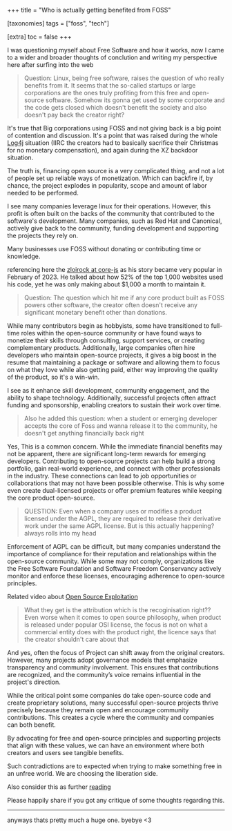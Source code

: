 +++
title = "Who is actually getting benefited from FOSS"

[taxonomies]
tags = ["foss", "tech"]

[extra]
toc = false 
+++

I was questioning myself about Free Software and how it works, now I came to a wider and broader thoughts of conclution and writing my perspective here after surfing into the web

> Question: Linux, being free software, raises the question of who really benefits from it. It seems that the so-called startups or large corporations are the ones truly profiting from this free and open-source software. Somehow its gonna get used by some corporate and the code gets closed which doesn't benefit the society and also doesn't pay back the creator right?

It's true that Big corporations using FOSS and not giving back is a big point of contention and discussion. It's a point that was raised during the whole [Log4j](https://theconversation.com/what-is-log4j-a-cybersecurity-expert-explains-the-latest-internet-vulnerability-how-bad-it-is-and-whats-at-stake-173896) situation (IIRC the creators had to basically sacrifice their Christmas for no monetary compensation), and again during the XZ backdoor situation.

The truth is, financing open source is a very complicated thing, and not a lot of people set up reliable ways of monetization. Which can backfire if, by chance, the project explodes in popularity, scope and amount of labor needed to be performed. 

I see many companies leverage linux for their operations. However, this profit is often built on the backs of the community that contributed to the software's development. Many companies, such as Red Hat and Canonical, actively give back to the community, funding development and supporting the projects they rely on.

Many businesses use FOSS without donating or contributing time or knowledge.

referencing here the [zloirock at core-js](https://github.com/zloirock/core-js/blob/master/docs/2023-02-14-so-whats-next.md) as his story became very popular in February of 2023. He talked about how 52% of the top 1,000 websites used his code, yet he was only making about $1,000 a month to maintain it.

> Question: The question which hit me if any core product built as FOSS powers other software, the creator often doesn't receive any significant monetary benefit other than donations.

While many contributors begin as hobbyists, some have transitioned to full-time roles within the open-source community or have found ways to monetize their skills through consulting, support services, or creating complementary products. Additionally, large companies often hire developers who maintain open-source projects, it gives a big boost in the resume that maintaining a package or software and  allowing them to focus on what they love while also getting paid, either way improving the quality of the product, so it's a win-win.  

I see as it enhance skill development, community engagement, and the ability to shape technology. Additionally, successful projects often attract funding and sponsorship, enabling creators to sustain their work over time. 

> Also he added this question: when a student or emerging developer accepts the core of Foss and wanna release it to the community, he doesn't get anything financially back right 

Yes, This is a common concern. While the immediate financial benefits may not be apparent, there are significant long-term rewards for emerging developers. Contributing to open-source projects can help build a strong portfolio, gain real-world experience, and connect with other professionals in the industry. These connections can lead to job opportunities or collaborations that may not have been possible otherwise. This is why some even create dual-licensed projects or offer premium features while keeping the core product open-source. 


<!-- #### Also came across this in Internet

 The Linux Foundation, which is responsible for kernel development/maintenance of core product/development/maintenance, is almost entirely funded by large, for-profit corporations. Almost all of the code contributed for the kernel comes from large, for-profit corporations. Large, for-profit corporations are heavily represented on Linux Foundation governing bodies.

Without significant involvement/contributions from large, for-profit corporations over the course of many years, Linux would still be an academic curiosity.  -->

> QUESTION: Even when a company uses or modifies a product licensed under the AGPL, they are required to release their derivative work under the same AGPL license. But is this actually happening? always rolls into my head

Enforcement of AGPL can be difficult, but many companies understand the importance of compliance for their reputation and relationships within the open-source community. While some may not comply, organizations like the Free Software Foundation and Software Freedom Conservancy actively monitor and enforce these licenses, encouraging adherence to open-source principles.

Related video about [Open Source Exploitation](https://www.youtube.com/watch?v=9YQgNDLFYq8)

> What they get is the attribution which is the recoginisation right?? Even worse when it comes to open source philosophy, when product is released under popular OSI license, the focus is not on what a commercial entity does with the product right, the licence says that the creator shouldn't care about that

And yes, often the focus of Project can shift away from the original creators. However, many projects adopt governance models that emphasize transparency and community involvement. This ensures that contributions are recognized, and the community’s voice remains influential in the project's direction. 

While the critical point some companies do take open-source code and create proprietary solutions, many successful open-source projects thrive precisely because they remain open and encourage community contributions. This creates a cycle where the community and companies can both benefit. 

By advocating for free and open-source principles and supporting projects that align with these values, we can have an environment where both creators and users see tangible benefits.  

Such contradictions are to expected when trying to make something free in an unfree world. We are choosing the liberation side.

Also consider this as further [reading](https://drewdevault.com/2024/07/16/2024-07-16-So-you-want-to-compete-with-FOSS.html)

Please happily share if you got any critique of some thoughts regarding this.

------
anyways thats pretty much a huge one. byebye <3